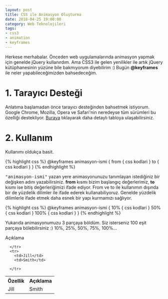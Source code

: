 ```yaml
---
layout: post
title: CSS ile Animasyon Oluşturma
date: 2018-04-25 19:00:00
category: Web Teknolojileri
tags:
- css3
- animation
- keyframes
---
```


Herkese merhabalar. Önceden web uygulamalarında animasyon yapmak için genelde jQuery kullanırdım. Ama CSS3 ile gelen yenilikler ile artık jQuery kütüphanesinin yüzüne bile bakmıyorum diyebilirim :) Bugün <strong>@keyframes</strong> ile neler yapabileceğimizden bahsedeceğim.

<h1>1. Tarayıcı Desteği</h1>
Anlatıma başlamadan önce tarayıcı desteğinden bahsetmek istiyorum. Google Chrome, Mozilla, Opera ve Safari'nin neredeyse tüm sürümleri bu özelliği destekliyor. <a href="https://www.w3schools.com/cssref/css3_pr_animation-keyframes.asp">Buraya</a> tıklayarak daha detaylı tabloya ulaşabilirsiniz.

<h1>2. Kullanım</h1>

Kullanımı oldukça basit. 

{% highlight css %}
@keyframes animasyon-ismi {
    from {
        css kodlari
    }
    to {
        css kodlari
    }
}
{% endhighlight %}

<kbd>"animasyon-ismi"</kbd> yazan yere animasyonunuzu tanımlayan istediğiniz bir değişken adını yazabilirsiniz. <strong>from</strong> kısmı bizim başlangıç değerlerimiz, <strong>to</strong> kısmı ise bitiş değerleriğimizi ifade ediyor.
From ve to ile kullanımın dışında bir de yüzdelik dilimler ile ifade ederek kullanabiliyoruz. Genelde yüzdelik dilimlerle ifade etmek daha esnek bir yapı kurmamızı sağlıyor. 

{% highlight css %}
@keyframes animasyon-ismi {
    10% {
        css kodlari
    }
    50% {
        css kodlari
    }
    100% {
        css kodlari
    }
}
{% endhighlight %}

Yukarıda animasyonumuzu 3 parçaya böldüm. Siz isterseniz 100 eşit parçaya bölebilirsiniz :) 10%, 25%, 50%, 75%, 100%...

<table class="table table-bordered">
    <tr>
        <th>
            Özellik
        </th>
        <th>Açıklama</th>
    </tr>
    <tr>Açıklama</tr>
    <tr>
        <td>Jill</td>
        <td>Smith</td> 
       
      </tr>
      <tr>
        <td>Jill</td>
        <td>Smith</td> 
       
      </tr>
</table>







